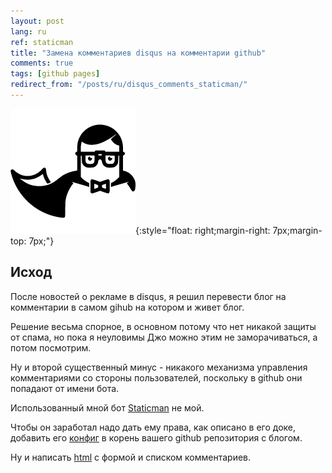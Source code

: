 ```yaml
---
layout: post
lang: ru
ref: staticman
title: "Замена комментариев disqus на комментарии github"
comments: true
tags: [github pages]
redirect_from: "/posts/ru/disqus_comments_staticman/"
---
```


![](/images/staticman.png){:style="float: right;margin-right: 7px;margin-top: 7px;"}

<style type="text/css">
  h2 {
    content: "";
    clear: both;
  }
</style>

## Исход

После новостей о рекламе в disqus, я решил перевести блог на комментарии в самом gihub
на котором и живет блог.

Решение весьма спорное, в основном потому что нет никакой защиты от спама, но пока
я неуловимы Джо можно этим не заморачиваться, а потом посмотрим.

Ну и второй существенный минус - никакого механизма управления комментариями со стороны пользователей, поскольку в github они попадают от имени бота.

Использованный мной бот [Staticman](https://staticman.net/docs/) не мой.

Чтобы он заработал надо дать ему права, как описано в его доке, добавить его [конфиг](https://github.com/andgineer/sorokin.engineer/blob/master/staticman.yml)
в  корень вашего github репозитория с блогом.

Ну и написать [html](https://github.com/andgineer/sorokin.engineer/blob/master/_includes/staticman.html) с формой и списком комментариев.

